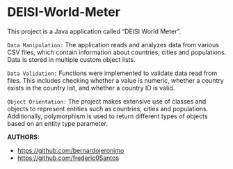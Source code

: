 # DEISI-World-Meter


This project is a Java application called “DEISI World Meter”.


```Data Manipulation:``` 
The application reads and analyzes data from various CSV files, which contain information about countries, cities and populations. Data is stored in multiple custom object lists.

```Data Validation:``` 
 Functions were implemented to validate data read from files. This includes checking whether a value is numeric, whether a country exists in the country list, and whether a country ID is valid.

```Object Orientation:``` 
 The project makes extensive use of classes and objects to represent entities such as countries, cities and populations. Additionally, polymorphism is used to return different types of objects based on an entity type parameter.

**AUTHORS:**

- https://github.com/bernardojeronimo
- https://github.com/frederic0Santos

